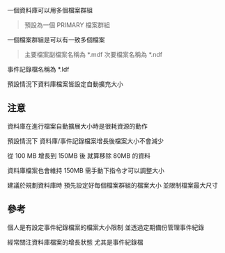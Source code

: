 一個資料庫可以用多個檔案群組

> 預設為一個 PRIMARY 檔案群組

一個檔案群組是可以有一致多個檔案

> 主要檔案副檔案名稱為 *.mdf
> 次要檔案名稱為 *.ndf
	
事件記錄檔名稱為 *.ldf

預設情況下資料庫檔案皆設定自動擴充大小

## 注意

資料庫在進行檔案自動擴展大小時是很耗資源的動作

預設情況下
資料庫/事件記錄檔案增長後檔案大小不會減少

從 100 MB 增長到 150MB 後
就算移除 80MB 的資料

資料庫檔案也會維持 150MB
需手動下指令才可以調整大小

建議於規劃資料庫時
預先設定好每個檔案群組的檔案大小
並限制檔案最大尺寸

## 參考

個人是有設定事件紀錄檔案的檔案大小限制
並透過定期備份管理事件紀錄

經常關注資料庫檔案的增長狀態
尤其是事件紀錄檔